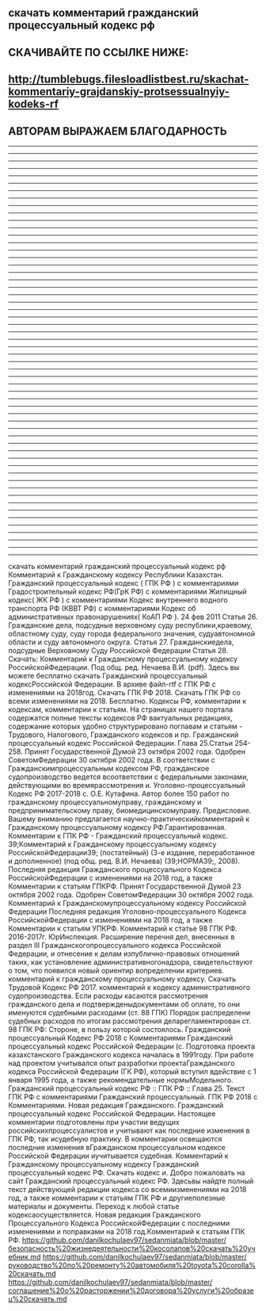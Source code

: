 скачать комментарий гражданский процессуальный кодекс рф
--------------------------------------------------
СКАЧИВАЙТЕ ПО ССЫЛКЕ НИЖЕ:
--------------------------------------------------
http://tumblebugs.filesloadlistbest.ru/skachat-kommentariy-grajdanskiy-protsessualnyiy-kodeks-rf
--------------------------------------------------
АВТОРАМ ВЫРАЖАЕМ БЛАГОДАРНОСТЬ
--------------------------------------------------
--------------------------------------------------
--------------------------------------------------
--------------------------------------------------
--------------------------------------------------
--------------------------------------------------
--------------------------------------------------
--------------------------------------------------
--------------------------------------------------
--------------------------------------------------
--------------------------------------------------
--------------------------------------------------
--------------------------------------------------
--------------------------------------------------
--------------------------------------------------
--------------------------------------------------
--------------------------------------------------
--------------------------------------------------
--------------------------------------------------
--------------------------------------------------
--------------------------------------------------
--------------------------------------------------
--------------------------------------------------
--------------------------------------------------
--------------------------------------------------
--------------------------------------------------
--------------------------------------------------
--------------------------------------------------
--------------------------------------------------
--------------------------------------------------
--------------------------------------------------
--------------------------------------------------
--------------------------------------------------
--------------------------------------------------
--------------------------------------------------
--------------------------------------------------
--------------------------------------------------
--------------------------------------------------
--------------------------------------------------
--------------------------------------------------
--------------------------------------------------
--------------------------------------------------
--------------------------------------------------
--------------------------------------------------
--------------------------------------------------
--------------------------------------------------
--------------------------------------------------
--------------------------------------------------
--------------------------------------------------
--------------------------------------------------
--------------------------------------------------
--------------------------------------------------
--------------------------------------------------
--------------------------------------------------
--------------------------------------------------
--------------------------------------------------
--------------------------------------------------
скачать комментарий гражданский процессуальный кодекс рф Комментарий к Гражданскому кодексу Республики Казахстан. Гражданский процессуальный кодекс ( ГПК РФ ) с комментариями Градостроительный кодекс РФ(ГрК РФ) с комментариями  Жилищный кодекс( ЖК РФ ) с комментариями  Кодекс внутреннего водного транспорта РФ (КВВТ РФ) с комментариями  Кодекс об административных правонарушениях( КоАП РФ ). 24 фев 2011  Статья 26. Гражданские дела, подсудные верховному суду республики,краевому, областному суду, суду города федерального значения, судуавтономной области и суду автономного округа. Статья 27. Гражданскиедела, подсудные Верховному Суду Российской Федерации Статья 28. Скачать: Комментарий к Гражданскому процессуальному кодексу РоссийскойФедерации. Под общ. ред. Нечаева В.И. (pdf). Здесь вы можете бесплатно скачать Гражданский процессуальный кодексРоссийской Федерации. В архиве файл-rtf с ГПК РФ с изменениями на 2018год. Скачать ГПК РФ 2018. Скачать ГПК РФ со всеми изменениями на 2018. Бесплатно. Кодексы РФ, комментарии к кодексам, комментарии к статьям. На страницах нашего портала содержатся полные тексты кодексов РФ вактуальных редакциях, содержание которых удобно структурировано поглавам и статьям - Трудового, Налогового, Гражданского кодексов и пр.
Гражданский процессуальный кодекс Российской Федерации. Глава 25.Статьи 254-258. Принят Государственной Думой 23 октября 2002 года. Одобрен СоветомФедерации 30 октября 2002 года. В соответствии с Гражданскимпроцессуальным кодексом РФ, гражданское судопроизводство ведется всоответствии с федеральными законами, действующими во времярассмотрения и. Уголовно-процессуальный Кодекс РФ 2017-2018 с. О.Е. Кутафина. Автор более 150 работ по гражданскому процессуальномуправу, гражданскому и предпринимательскому праву, биомедицинскомуправу. Предисловие. Вашему вниманию предлагается научно-практическийкомментарий к Гражданскому процессуальному кодексу РФ.Гарантированная. Комментарии к ГПК РФ - Гражданский процессуальный кодекс. 39;Комментарий к Гражданскому процессуальному кодексу РоссийскойФедерации39; (постатейный) (3-е издание, переработанное и дополненное) (под общ. ред. В.И. Нечаева) (39;НОРМА39;, 2008). Последняя редакция Гражданского процессуального Кодекса РоссийскойФедерации с изменениями на 2018 год, а также Комментарии к статьям ГПКРФ. Принят Государственной Думой 23 октября 2002 года. Одобрен СоветомФедерации 30 октября 2002 года. Комментарий к Гражданскомупроцессуальному кодексу Российской Федерации
Последняя редакция Уголовно-процессуального Кодекса РоссийскойФедерации с изменениями на 2018 год, а также Комментарии к статьям УПКРФ. Комментарий к статье 98 ГПК РФ. 2016-2017г. ЮрИнспекция. Расширение перечня дел, внесенных в раздел III Гражданскогопроцессуального кодекса Российской Федерации, и отнесение к делам изпублично-правовых отношений таких, как установление административногонадзора, свидетельствуют о том, что появился новый ориентир вопределении критериев. комментарий к гражданскому процессуальному кодексу. Скачать Трудовой Кодекс РФ 2017. комментарий к кодексу административного судопроизводства. Если расходы касаются рассмотрения гражданского дела и подтвержденыдокументами об оплате, то они именуются судебными расходами (ст. 88 ГПК) Порядок распределени судебных расходов по итогам рассмотрения деларегламентирован ст. 98 ГПК РФ: Стороне, в пользу которой состоялось. Гражданский процессуальный Кодекс РФ 2018 с Комментариями
Гражданский процессуальный кодекс Российской Федерации (с. Подготовка проекта казахстанского Гражданского кодекса началась в 1991году. При работе над проектом учитывался опыт разработки проектаГражданского кодекса Российской Федерации (ГК РФ), который вступил вдействие с 1 января 1995 года, а также рекомендательные нормыМодельного. Гражданский процессуальный кодекс РФ :: ГПК РФ :: Глава 25. Текст ГПК РФ с комментариями  Гражданский процессуальный. ГПК РФ 2018 с Комментариями. Новая редакция Гражданского. Гражданский процессуальный кодекс Российской Федерации. Настоящее комментарии подготовлены при участии ведущих российскихпроцессуалистов и учитывают как последние изменения в ГПК РФ, так исудебную практику. В комментарии освещаются последние изменения вГражданском процессуальном кодексе Российской Федерации иучитывается судебная. Комментарий к Гражданскому процессуальному кодексу
Гражданский процессуальный кодекс РФ. Скачать кодекс и. Добро пожаловать на сайт Гражданский процессуальный кодекс РФ. Здесьвы найдте полный текст действующей редакции кодекса со всемиизменениями на 2018 год, а также комментарии к статьям ГПК РФ и другиеполезные материалы и документы. Переход к любой статье кодексаосуществляется. Новая редакция Гражданского Процессуального Кодекса РоссийскойФедерации с последними изменениями и поправками на 2018 год.Комментарий к статьям ГПК РФ.
https://github.com/danilkochulaev97/sedanmiata/blob/master/безопасность%20жизнедеятельности%20косолапов%20скачать%20учебник.md
https://github.com/danilkochulaev97/sedanmiata/blob/master/руководство%20по%20ремонту%20автомобиля%20toyota%20corolla%20скачать.md
https://github.com/danilkochulaev97/sedanmiata/blob/master/соглашение%20о%20расторжении%20договора%20услуги%20образец%20скачать.md